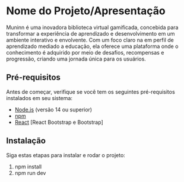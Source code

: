 # Nome do Projeto/Apresentação

 Muninn é uma inovadora biblioteca virtual gamificada, concebida para transformar a experiência de aprendizado e desenvolvimento em um ambiente interativo e envolvente. Com um foco claro na em perfil de aprendizado mediado a educação, ela oferece uma plataforma onde o conhecimento é adquirido por meio de desafios, recompensas e progressão, criando uma jornada única para os usuários.

## Pré-requisitos

Antes de começar, verifique se você tem os seguintes pré-requisitos instalados em seu sistema:

- [Node.js](https://nodejs.org/) (versão 14 ou superior)
- [npm](https://www.npmjs.com/)
- [React](https://reactjs.org/docs/getting-started.html) [React Bootstrap e Bootstrap]

## Instalação

Siga estas etapas para instalar e rodar o projeto:

1. npm install
2. npm run dev
